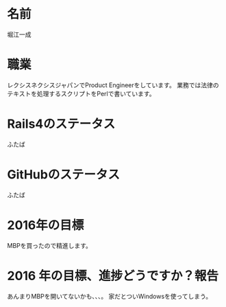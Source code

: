 # 名前
堀江一成

# 職業
レクシスネクシスジャパンでProduct Engineerをしています。
業務では法律のテキストを処理するスクリプトをPerlで書いています。

# Rails4のステータス
ふたば

# GitHubのステータス
ふたば

# 2016年の目標
MBPを買ったので精進します。

# 2016 年の目標、進捗どうですか？報告  
あんまりMBPを開いてないかも、、、。
家だとついWindowsを使ってしまう。
